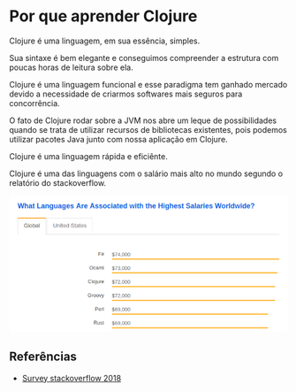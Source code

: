 # Por que aprender Clojure

Clojure é uma linguagem, em sua essência, simples.

Sua sintaxe é bem elegante e conseguimos compreender a estrutura com poucas horas de leitura sobre ela.

Clojure é uma linguagem funcional e esse paradigma tem ganhado mercado devido a necessidade de criarmos softwares mais seguros para concorrência.

O fato de Clojure rodar sobre a JVM nos abre um leque de possibilidades quando se trata de utilizar recursos de bibliotecas existentes, pois podemos utilizar pacotes Java junto com nossa aplicação em Clojure.

Clojure é uma linguagem rápida e eficiênte. 

Clojure é uma das linguagens com o salário mais alto no mundo segundo o relatório do stackoverflow.

![Survey stackoverflow](images/survey-salary.png)

## Referências

- [Survey stackoverflow 2018](https://insights.stackoverflow.com/survey/2018/)
